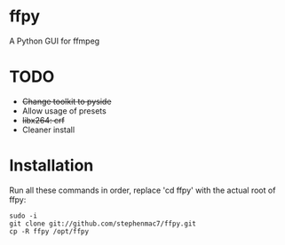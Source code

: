 ffpy
====

A Python GUI for ffmpeg

TODO
====

- ~~Change toolkit to pyside~~
- Allow usage of presets
- ~~libx264: crf~~
- Cleaner install

Installation
====

Run all these commands in order, replace 'cd ffpy' with the actual root of ffpy:

    sudo -i
    git clone git://github.com/stephenmac7/ffpy.git
    cp -R ffpy /opt/ffpy
